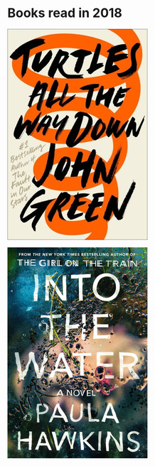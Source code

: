 
# Books read in 2018

[![Turtles All the way Down](Turtles_all_the_Way_down.jpg)](https://www.goodreads.com/book/show/35504431-turtles-all-the-way-down)

[![Into the Water](Into_The_Water.jpg)](https://www.goodreads.com/book/show/33151805-into-the-water)
